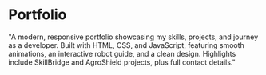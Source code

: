 # Portfolio
"A modern, responsive portfolio showcasing my skills, projects, and journey as a developer. Built with HTML, CSS, and JavaScript, featuring smooth animations, an interactive robot guide, and a clean design. Highlights include SkillBridge and AgroShield projects, plus full contact details."
